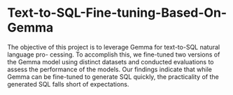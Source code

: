 # Text-to-SQL-Fine-tuning-Based-On-Gemma

The objective of this project is to leverage Gemma for text-to-SQL natural language pro- cessing. To accomplish this, we fine-tuned two versions of the Gemma model using distinct datasets and conducted evaluations to assess the performance of the models. Our findings indicate that while Gemma can be fine-tuned to generate SQL quickly, the practicality of the generated SQL falls short of expectations.
